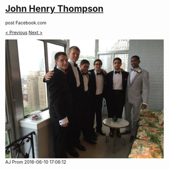 # [John Henry Thompson](../README.md)
post Facebook.com

[< Previous](2016-06-10-33.md) [Next >](2016-06-10-35.md)

[![](../media/2016-06-10/AJ-Prom-32.jpg)](../README.md)
AJ Prom
2016-06-10 17:06:12